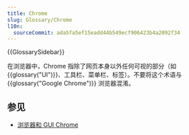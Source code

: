 ```yaml
---
title: Chrome
slug: Glossary/Chrome
l10n:
  sourceCommit: ada5fa5ef15eadd44b549ecf906423b4a2092f34
---
```


{{GlossarySidebar}}

在浏览器中，Chrome 指除了网页本身以外任何可视的部分（如 {{glossary("UI")}}、工具栏、菜单栏、标签）。不要将这个术语与 {{glossary("Google Chrome")}} 浏览器混淆。

## 参见

- [浏览器和 GUI Chrome](https://www.nngroup.com/articles/browser-and-gui-chrome/)
